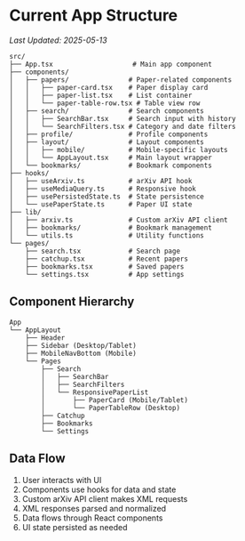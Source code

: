 # Current App Structure
*Last Updated: 2025-05-13*

```
src/
├── App.tsx                    # Main app component
├── components/
│   ├── papers/               # Paper-related components
│   │   ├── paper-card.tsx    # Paper display card
│   │   ├── paper-list.tsx    # List container
│   │   └── paper-table-row.tsx # Table view row
│   ├── search/               # Search components
│   │   ├── SearchBar.tsx     # Search input with history
│   │   └── SearchFilters.tsx # Category and date filters
│   ├── profile/              # Profile components
│   ├── layout/               # Layout components
│   │   ├── mobile/           # Mobile-specific layouts
│   │   └── AppLayout.tsx     # Main layout wrapper
│   └── bookmarks/            # Bookmark components
├── hooks/
│   ├── useArxiv.ts           # arXiv API hook
│   ├── useMediaQuery.ts      # Responsive hook
│   ├── usePersistedState.ts  # State persistence
│   └── usePaperState.ts      # Paper UI state
├── lib/
│   ├── arxiv.ts              # Custom arXiv API client
│   ├── bookmarks/            # Bookmark management
│   └── utils.ts              # Utility functions
└── pages/
    ├── search.tsx            # Search page
    ├── catchup.tsx           # Recent papers
    ├── bookmarks.tsx         # Saved papers
    └── settings.tsx          # App settings
```

## Component Hierarchy
```
App
└── AppLayout
    ├── Header
    ├── Sidebar (Desktop/Tablet)
    ├── MobileNavBottom (Mobile)
    └── Pages
        ├── Search
        │   ├── SearchBar
        │   ├── SearchFilters
        │   └── ResponsivePaperList
        │       ├── PaperCard (Mobile/Tablet)
        │       └── PaperTableRow (Desktop)
        ├── Catchup
        ├── Bookmarks
        └── Settings
```

## Data Flow
1. User interacts with UI
2. Components use hooks for data and state
3. Custom arXiv API client makes XML requests
4. XML responses parsed and normalized
5. Data flows through React components
6. UI state persisted as needed